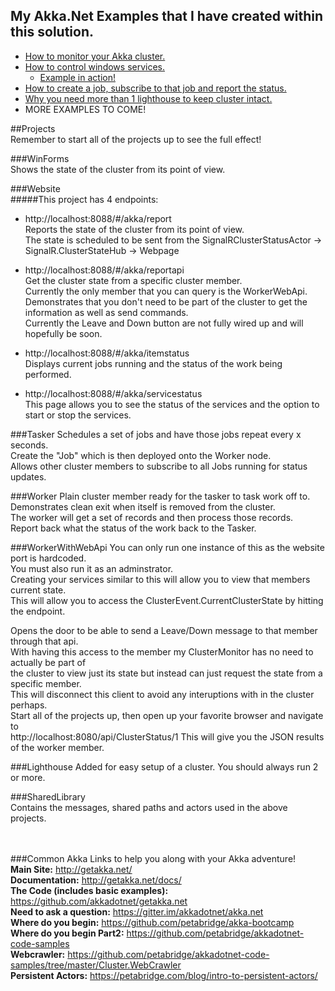 ## My Akka.Net Examples that I have created within this solution.

* [How to monitor your Akka cluster.](https://github.com/cgstevens/Akka.Cluster.Monitor/wiki/Cluster-Monitor)
* [How to control windows services.](https://github.com/cgstevens/Akka.Cluster.Monitor/wiki/AkkaServicesControl)
	* [Example in action!](https://github.com/cgstevens/Akka.Cluster.Monitor/raw/master/Help/ControlAkkaServices.mp4)
* [How to create a job, subscribe to that job and report the status.](https://github.com/cgstevens/Akka.Cluster.Monitor/wiki/Job-Workers)
* [Why you need more than 1 lighthouse to keep cluster intact.](https://github.com/cgstevens/Akka.Cluster.Monitor/wiki/Seed-Nodes)
* MORE EXAMPLES TO COME!

##Projects  
Remember to start all of the projects up to see the full effect!  

###WinForms  
Shows the state of the cluster from its point of view.  

###Website  
#####This project has 4 endpoints:  
* http://localhost:8088/#/akka/report  
	Reports the state of the cluster from its point of view.  
	The state is scheduled to be sent from the SignalRClusterStatusActor -> SignalR.ClusterStateHub -> Webpage  
	
* http://localhost:8088/#/akka/reportapi  
	Get the cluster state from a specific cluster member.  
	Currently the only member that you can query is the WorkerWebApi.  
	Demonstrates that you don't need to be part of the cluster to get the information as well as send commands.  
	Currently the Leave and Down button are not fully wired up and will hopefully be soon.  
	
* http://localhost:8088/#/akka/itemstatus  
	Displays current jobs running and the status of the work being performed.  
	
* http://localhost:8088/#/akka/servicestatus  
	This page allows you to see the status of the services and the option to start or stop the services.	

###Tasker
Schedules a set of jobs and have those jobs repeat every x seconds.  
Create the "Job" which is then deployed onto the Worker node.  
Allows other cluster members to subscribe to all Jobs running for status updates.   
		
###Worker
Plain cluster member ready for the tasker to task work off to.  
Demonstrates clean exit when itself is removed from the cluster.  
The worker will get a set of records and then process those records.  
Report back what the status of the work back to the Tasker.  

###WorkerWithWebApi
You can only run one instance of this as the website port is hardcoded.  
You must also run it as an adminstrator.  
Creating your services similar to this will allow you to view that members current state.  
This will allow you to access the ClusterEvent.CurrentClusterState by hitting the endpoint.  

Opens the door to be able to send a Leave/Down message to that member through that api.  
With having this access to the member my ClusterMonitor has no need to actually be part of   
the cluster to view just its state but instead can just request the state from a specific member.   
This will disconnect this client to avoid any interuptions with in the cluster perhaps.  
Start all of the projects up, then open up your favorite browser and navigate to  
http://localhost:8080/api/ClusterStatus/1
This will give you the JSON results of the worker member.  
		
###Lighthouse
Added for easy setup of a cluster.   You should always run 2 or more.  

###SharedLibrary  
Contains the messages, shared paths and actors used in the above projects.  


<br/><br/>
###Common Akka Links to help you along with your Akka adventure!  
<b>Main Site:</b> http://getakka.net/  
<b>Documentation:</b> http://getakka.net/docs/  
<b>The Code (includes basic examples):</b> https://github.com/akkadotnet/getakka.net  
<b>Need to ask a question:</b> https://gitter.im/akkadotnet/akka.net  
<b>Where do you begin:</b> https://github.com/petabridge/akka-bootcamp  
<b>Where do you begin Part2:</b> https://github.com/petabridge/akkadotnet-code-samples  
<b>Webcrawler:</b> https://github.com/petabridge/akkadotnet-code-samples/tree/master/Cluster.WebCrawler  
<b>Persistent Actors:</b> https://petabridge.com/blog/intro-to-persistent-actors/
